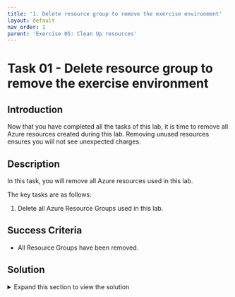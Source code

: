 ```yaml
---
title: '1. Delete resource group to remove the exercise environment'
layout: default
nav_order: 1
parent: 'Exercise 05: Clean Up resources'
---
```


# Task 01 - Delete resource group to remove the exercise environment

## Introduction

Now that you have completed all the tasks of this lab, it is time to remove all Azure resources created during this lab. Removing unused resources ensures you will not see unexpected charges.

## Description

In this task, you will remove all Azure resources used in this lab.

The key tasks are as follows:
1. Delete all Azure Resource Groups used in this lab. 

## Success Criteria

* All Resource Groups have been removed.

## Solution

<details markdown="block">
<summary>Expand this section to view the solution</summary>

1. Go to the **Azure Portal**.

2. Go to your **Resource groups**.

3. Select the **Resource group** you created.

    <!-- ![The Azure Portal is showing the list of resource groups in the Azure Subscription with the resource group for this exercise highlighted.](../../Hands-on%20lab/images/azure-portal-resource-groups.png "Resource group list in Azure Portal") -->

4. Select **Delete Resource group**.

    <!-- ![The Resource group pane in the Azure Portal for the resource group for this exercise is shown with the Delete resource group button highlighted.](../../Hands-on%20lab/images/azure-portal-resource-group-delete-button.png "Resource group pane with Delete button highlighted") -->

5. Enter the name of the **Resource group** and select **Delete**.

    <!-- ![The confirmation box for deleting the resource group is shown with the resource group name entered into the 'Type the resource group name' field to confirm the delete operation and the Delete button is highlighted.](../../Hands-on%20lab/images/azure-portal-resource-group-delete-confirm.png "Delete Resource group confirmation prompt") -->

    Don't worry if the resources don't get immediately removed. Sometimes resources take a longer time to delete. Keep monitoring the process to make sure the Resource Group is fully deleted.

6. Disable Microsoft Defender for Servers (Arc), Storage and SQL as leaving this running can incur into added costs on your Azure Subscription.

</details>